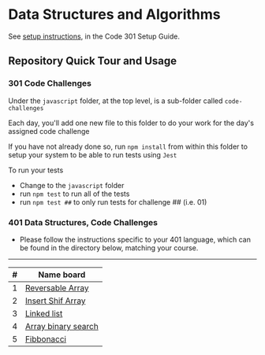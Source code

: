 # Data Structures and Algorithms

See [setup instructions](https://codefellows.github.io/setup-guide/code-301/2-code-challenges), in the Code 301 Setup Guide.

## Repository Quick Tour and Usage

### 301 Code Challenges

Under the `javascript` folder, at the top level, is a sub-folder called `code-challenges`

Each day, you'll add one new file to this folder to do your work for the day's assigned code challenge

If you have not already done so, run `npm install` from within this folder to setup your system to be able to run tests using `Jest`

To run your tests

- Change to the `javascript` folder
- run `npm test` to run all of the tests
- run `npm test ##` to only run tests for challenge ## (i.e. 01)

### 401 Data Structures, Code Challenges

- Please follow the instructions specific to your 401 language, which can be found in the directory below, matching your course.
-------------
| # | Name board |  
|---|------------|
|1  | [Reversable Array](./JS-codeCallange/array-reverse/array-reverse.md)|
|2  | [Insert Shif Array](./JS-codeCallange/insertShiftArray/insertShiftArray.md)|
|3  | [Linked list ](./JS-codeCallange/linked-list/linked-list.md)|
|4  | [Array binary search](./JS-codeCallange/array-binary-search/array-binary-search.md)|
|5  | [Fibbonacci](./JS-codeCallange/Febunacci/Feb.md)|
